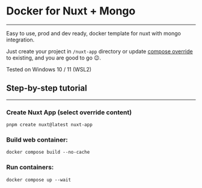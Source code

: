 # Docker for Nuxt + Mongo
--- -

Easy to use, prod and dev ready, docker template for nuxt with mongo integration.

Just create your project in `/nuxt-app` directory or update [compose override](compose.override.yaml) to existing, and you are good to go 😉.

Tested on Windows 10 / 11 (WSL2)

## Step-by-step tutorial
--- -

### Create Nuxt App (select override content)
```shell
pnpm create nuxt@latest nuxt-app
```

### Build web container:
```shell
docker compose build --no-cache
```
### Run containers:
```shell
docker compose up --wait
```